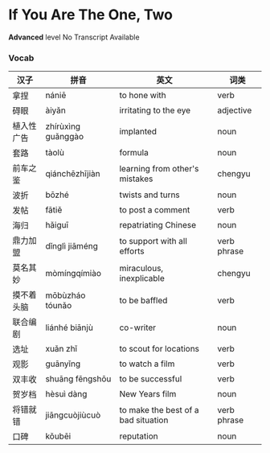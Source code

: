 # If You Are The One, Two
**Advanced** level
No Transcript Available
### Vocab
|汉子|拼音|英文|词类|
|----|----|----|----|
|拿捏|nániē|to hone with|verb|
|碍眼|àiyǎn|irritating to the eye|adjective|
|植入性广告|zhírùxìng guǎnggào|implanted|noun|
|套路|tàolù|formula|noun|
|前车之鉴|qiánchēzhījiàn|learning from other's mistakes|chengyu|
|波折|bōzhé|twists and turns|noun|
|发帖|fātiě|to post a comment|verb|
|海归|hǎiguī|repatriating Chinese|noun|
|鼎力加盟|dǐnglì jiāméng|to support with all efforts|verb phrase|
|莫名其妙|mòmíngqímiào|miraculous, inexplicable|chengyu|
|摸不着头脑|mōbùzháo tóunǎo|to be baffled|verb|
|联合编剧|liánhé biānjù|co-writer|noun|
|选址|xuǎn zhǐ|to scout for locations|verb|
|观影|guānyǐng|to watch a film|verb|
|双丰收|shuāng fēngshōu|to be successful|verb|
|贺岁档|hèsuì dàng|New Years film|noun|
|将错就错|jiāngcuòjiùcuò|to make the best of a bad situation|verb phrase|
|口碑|kǒubēi|reputation|noun|